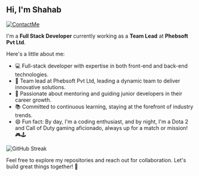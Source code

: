 ## Hi, I'm Shahab

[![ContactMe](https://img.shields.io/badge/ContactMe-red?style=flat-square&logo=Gmail&logoColor=white&link=mailto:shahab897@gmail.com)](mailto:shahab897@gmail.com)

I'm a **Full Stack Developer** currently working as a **Team Lead** at **Phebsoft Pvt Ltd**.

Here's a little about me:

- 💻 Full-stack developer with expertise in both front-end and back-end technologies.
- 🚀 Team lead at Phebsoft Pvt Ltd, leading a dynamic team to deliver innovative solutions.
- 🌟 Passionate about mentoring and guiding junior developers in their career growth.
- 📚 Committed to continuous learning, staying at the forefront of industry trends.
- 😄 Fun fact: By day, I'm a coding enthusiast, and by night, I'm a Dota 2 and Call of Duty gaming aficionado, always up for a match or mission! 🎮🕹️

 ![GitHub Streak](https://github-readme-streak-stats-sandy.vercel.app?user=shahab897&theme=gruvbox)

Feel free to explore my repositories and reach out for collaboration. Let's build great things together! 🌟
